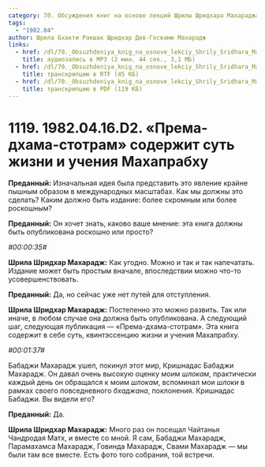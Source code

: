 ```yaml
---
category: 70. Обсуждения книг на основе лекций Шрилы Шридхара Махараджа
tags:
  - "1982.04"
author: Шрила Бхакти Ракшак Шридхар Дев-Госвами Махарадж
links:
  - href: /dl/70._Obsuzhdeniya_knig_na_osnove_lekciy_Shrily_Sridhara_Maharaja/1119_1982.04.16.D2_SridharMj_Prema-dhama-stotram_soderzhit_sut_zhizni_i_uchenija_Mahaprabhu.mp3
    title: аудиозапись в MP3 (2 мин. 44 сек., 3,1 МБ)
  - href: /dl/70._Obsuzhdeniya_knig_na_osnove_lekciy_Shrily_Sridhara_Maharaja/1119_1982.04.16.D2_SridharMj_Prema-dhama-stotram_soderzhit_sut_zhizni_i_uchenija_Mahaprabhu.rtf
    title: транскрипцию в RTF (45 КБ)
  - href: /dl/70._Obsuzhdeniya_knig_na_osnove_lekciy_Shrily_Sridhara_Maharaja/1119_1982.04.16.D2_SridharMj_Prema-dhama-stotram_soderzhit_sut_zhizni_i_uchenija_Mahaprabhu.pdf
    title: транскрипцию в PDF (119 КБ)
---
```


# 1119. 1982.04.16.D2. «Према-дхама-стотрам» содержит суть жизни и учения Махапрабху

**Преданный:** Изначальная идея была представить это явление крайне пышным образом в международных масштабах. Как мы должны это сделать? Каким должно быть издание: более скромным или более роскошным?

**Преданный:** Он хочет знать, каково ваше мнение: эта книга должны быть опубликована роскошно или просто?

*#00:00:35#*

**Шрила Шридхар Махарадж:** Как угодно. Можно и так и так напечатать. Издание может быть простым вначале, впоследствии можно что-то усовершенствовать.

**Преданный:** Да, но сейчас уже нет путей для отступления.

**Шрила Шридхар Махарадж:** Постепенно это можно развить. Так или иначе, в любом случае она должна быть опубликована. А следующий шаг, следующая публикация — «Према-дхама-стотрам». Эта книга содержит в себе суть, квинтэссенцию жизни и учения Махапрабху.

*#00:01:37#*

Бабаджи Махарадж ушел, покинул этот мир, Кришнадас Бабаджи Махарадж. Он давал очень высокую оценку моим *шлокам*, практически каждый день он обращался к моим *шлокам*, вспоминал мои *шлоки* в рамках своего повседневного *бхаджана*, поклонения. Кришнадас Бабаджи. Вы видели его?

**Преданный:** Да.

**Шрила Шридхар Махарадж:** Много раз он посещал Чайтанья Чандродая Матх, и вместе со мной. Я сам, Бабаджи Махарадж, Парамахамса Махарадж, Говинда Махарадж, Свами Махарадж — мы были там все вместе. Есть фото того собрания, той встречи.

